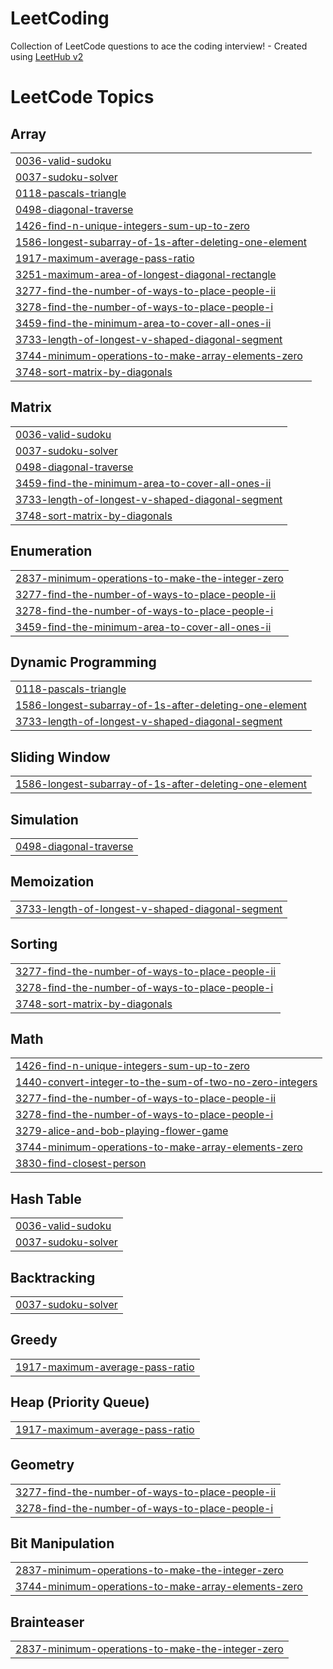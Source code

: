 # LeetCoding
Collection of LeetCode questions to ace the coding interview! - Created using [LeetHub v2](https://github.com/arunbhardwaj/LeetHub-2.0)

<!---LeetCode Topics Start-->
# LeetCode Topics
## Array
|  |
| ------- |
| [0036-valid-sudoku](https://github.com/rahulsharma1919/LeetCoding/tree/master/0036-valid-sudoku) |
| [0037-sudoku-solver](https://github.com/rahulsharma1919/LeetCoding/tree/master/0037-sudoku-solver) |
| [0118-pascals-triangle](https://github.com/rahulsharma1919/LeetCoding/tree/master/0118-pascals-triangle) |
| [0498-diagonal-traverse](https://github.com/rahulsharma1919/LeetCoding/tree/master/0498-diagonal-traverse) |
| [1426-find-n-unique-integers-sum-up-to-zero](https://github.com/rahulsharma1919/LeetCoding/tree/master/1426-find-n-unique-integers-sum-up-to-zero) |
| [1586-longest-subarray-of-1s-after-deleting-one-element](https://github.com/rahulsharma1919/LeetCoding/tree/master/1586-longest-subarray-of-1s-after-deleting-one-element) |
| [1917-maximum-average-pass-ratio](https://github.com/rahulsharma1919/LeetCoding/tree/master/1917-maximum-average-pass-ratio) |
| [3251-maximum-area-of-longest-diagonal-rectangle](https://github.com/rahulsharma1919/LeetCoding/tree/master/3251-maximum-area-of-longest-diagonal-rectangle) |
| [3277-find-the-number-of-ways-to-place-people-ii](https://github.com/rahulsharma1919/LeetCoding/tree/master/3277-find-the-number-of-ways-to-place-people-ii) |
| [3278-find-the-number-of-ways-to-place-people-i](https://github.com/rahulsharma1919/LeetCoding/tree/master/3278-find-the-number-of-ways-to-place-people-i) |
| [3459-find-the-minimum-area-to-cover-all-ones-ii](https://github.com/rahulsharma1919/LeetCoding/tree/master/3459-find-the-minimum-area-to-cover-all-ones-ii) |
| [3733-length-of-longest-v-shaped-diagonal-segment](https://github.com/rahulsharma1919/LeetCoding/tree/master/3733-length-of-longest-v-shaped-diagonal-segment) |
| [3744-minimum-operations-to-make-array-elements-zero](https://github.com/rahulsharma1919/LeetCoding/tree/master/3744-minimum-operations-to-make-array-elements-zero) |
| [3748-sort-matrix-by-diagonals](https://github.com/rahulsharma1919/LeetCoding/tree/master/3748-sort-matrix-by-diagonals) |
## Matrix
|  |
| ------- |
| [0036-valid-sudoku](https://github.com/rahulsharma1919/LeetCoding/tree/master/0036-valid-sudoku) |
| [0037-sudoku-solver](https://github.com/rahulsharma1919/LeetCoding/tree/master/0037-sudoku-solver) |
| [0498-diagonal-traverse](https://github.com/rahulsharma1919/LeetCoding/tree/master/0498-diagonal-traverse) |
| [3459-find-the-minimum-area-to-cover-all-ones-ii](https://github.com/rahulsharma1919/LeetCoding/tree/master/3459-find-the-minimum-area-to-cover-all-ones-ii) |
| [3733-length-of-longest-v-shaped-diagonal-segment](https://github.com/rahulsharma1919/LeetCoding/tree/master/3733-length-of-longest-v-shaped-diagonal-segment) |
| [3748-sort-matrix-by-diagonals](https://github.com/rahulsharma1919/LeetCoding/tree/master/3748-sort-matrix-by-diagonals) |
## Enumeration
|  |
| ------- |
| [2837-minimum-operations-to-make-the-integer-zero](https://github.com/rahulsharma1919/LeetCoding/tree/master/2837-minimum-operations-to-make-the-integer-zero) |
| [3277-find-the-number-of-ways-to-place-people-ii](https://github.com/rahulsharma1919/LeetCoding/tree/master/3277-find-the-number-of-ways-to-place-people-ii) |
| [3278-find-the-number-of-ways-to-place-people-i](https://github.com/rahulsharma1919/LeetCoding/tree/master/3278-find-the-number-of-ways-to-place-people-i) |
| [3459-find-the-minimum-area-to-cover-all-ones-ii](https://github.com/rahulsharma1919/LeetCoding/tree/master/3459-find-the-minimum-area-to-cover-all-ones-ii) |
## Dynamic Programming
|  |
| ------- |
| [0118-pascals-triangle](https://github.com/rahulsharma1919/LeetCoding/tree/master/0118-pascals-triangle) |
| [1586-longest-subarray-of-1s-after-deleting-one-element](https://github.com/rahulsharma1919/LeetCoding/tree/master/1586-longest-subarray-of-1s-after-deleting-one-element) |
| [3733-length-of-longest-v-shaped-diagonal-segment](https://github.com/rahulsharma1919/LeetCoding/tree/master/3733-length-of-longest-v-shaped-diagonal-segment) |
## Sliding Window
|  |
| ------- |
| [1586-longest-subarray-of-1s-after-deleting-one-element](https://github.com/rahulsharma1919/LeetCoding/tree/master/1586-longest-subarray-of-1s-after-deleting-one-element) |
## Simulation
|  |
| ------- |
| [0498-diagonal-traverse](https://github.com/rahulsharma1919/LeetCoding/tree/master/0498-diagonal-traverse) |
## Memoization
|  |
| ------- |
| [3733-length-of-longest-v-shaped-diagonal-segment](https://github.com/rahulsharma1919/LeetCoding/tree/master/3733-length-of-longest-v-shaped-diagonal-segment) |
## Sorting
|  |
| ------- |
| [3277-find-the-number-of-ways-to-place-people-ii](https://github.com/rahulsharma1919/LeetCoding/tree/master/3277-find-the-number-of-ways-to-place-people-ii) |
| [3278-find-the-number-of-ways-to-place-people-i](https://github.com/rahulsharma1919/LeetCoding/tree/master/3278-find-the-number-of-ways-to-place-people-i) |
| [3748-sort-matrix-by-diagonals](https://github.com/rahulsharma1919/LeetCoding/tree/master/3748-sort-matrix-by-diagonals) |
## Math
|  |
| ------- |
| [1426-find-n-unique-integers-sum-up-to-zero](https://github.com/rahulsharma1919/LeetCoding/tree/master/1426-find-n-unique-integers-sum-up-to-zero) |
| [1440-convert-integer-to-the-sum-of-two-no-zero-integers](https://github.com/rahulsharma1919/LeetCoding/tree/master/1440-convert-integer-to-the-sum-of-two-no-zero-integers) |
| [3277-find-the-number-of-ways-to-place-people-ii](https://github.com/rahulsharma1919/LeetCoding/tree/master/3277-find-the-number-of-ways-to-place-people-ii) |
| [3278-find-the-number-of-ways-to-place-people-i](https://github.com/rahulsharma1919/LeetCoding/tree/master/3278-find-the-number-of-ways-to-place-people-i) |
| [3279-alice-and-bob-playing-flower-game](https://github.com/rahulsharma1919/LeetCoding/tree/master/3279-alice-and-bob-playing-flower-game) |
| [3744-minimum-operations-to-make-array-elements-zero](https://github.com/rahulsharma1919/LeetCoding/tree/master/3744-minimum-operations-to-make-array-elements-zero) |
| [3830-find-closest-person](https://github.com/rahulsharma1919/LeetCoding/tree/master/3830-find-closest-person) |
## Hash Table
|  |
| ------- |
| [0036-valid-sudoku](https://github.com/rahulsharma1919/LeetCoding/tree/master/0036-valid-sudoku) |
| [0037-sudoku-solver](https://github.com/rahulsharma1919/LeetCoding/tree/master/0037-sudoku-solver) |
## Backtracking
|  |
| ------- |
| [0037-sudoku-solver](https://github.com/rahulsharma1919/LeetCoding/tree/master/0037-sudoku-solver) |
## Greedy
|  |
| ------- |
| [1917-maximum-average-pass-ratio](https://github.com/rahulsharma1919/LeetCoding/tree/master/1917-maximum-average-pass-ratio) |
## Heap (Priority Queue)
|  |
| ------- |
| [1917-maximum-average-pass-ratio](https://github.com/rahulsharma1919/LeetCoding/tree/master/1917-maximum-average-pass-ratio) |
## Geometry
|  |
| ------- |
| [3277-find-the-number-of-ways-to-place-people-ii](https://github.com/rahulsharma1919/LeetCoding/tree/master/3277-find-the-number-of-ways-to-place-people-ii) |
| [3278-find-the-number-of-ways-to-place-people-i](https://github.com/rahulsharma1919/LeetCoding/tree/master/3278-find-the-number-of-ways-to-place-people-i) |
## Bit Manipulation
|  |
| ------- |
| [2837-minimum-operations-to-make-the-integer-zero](https://github.com/rahulsharma1919/LeetCoding/tree/master/2837-minimum-operations-to-make-the-integer-zero) |
| [3744-minimum-operations-to-make-array-elements-zero](https://github.com/rahulsharma1919/LeetCoding/tree/master/3744-minimum-operations-to-make-array-elements-zero) |
## Brainteaser
|  |
| ------- |
| [2837-minimum-operations-to-make-the-integer-zero](https://github.com/rahulsharma1919/LeetCoding/tree/master/2837-minimum-operations-to-make-the-integer-zero) |
<!---LeetCode Topics End-->